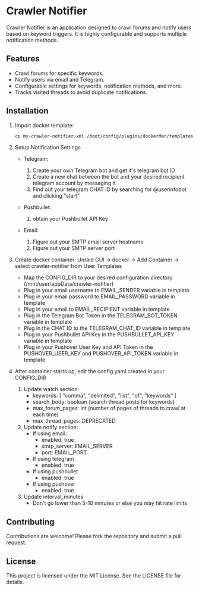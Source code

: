# Crawler Notifier

Crawler Notifier is an application designed to crawl forums and notify users based on keyword triggers. It is highly configurable and supports multiple notification methods.

## Features
- Crawl forums for specific keywords.
- Notify users via email and Telegram.
- Configurable settings for keywords, notification methods, and more.
- Tracks visited threads to avoid duplicate notifications.

## Installation
1. Import docker template:
   ```bash
   cp my-crawler-notifier.xml /boot/config/plugins/dockerMan/templates-user/ 
   ```

2. Setup Notification Settings
   - Telegram:
      1. Create your own Telegram bot and get it's telegram bot ID
      2. Create a new chat between the bot and your desired recipient telegram account by messaging it
      3. Find out your telegram CHAT ID by searching for @userinfobot and clicking "start"

   - Pushbullet:
     1. obtain your Pushbullet API Key

   - Email:
      1. Figure out your SMTP email server hostname
      2. Figure out your SMTP server port

3. Create docker container: Unraid GUI -> docker -> Add Container -> select crawler-notifier from User Templates
   - Map the CONFIG_DIR to your desired configuration directory (/mnt/user/appData/crawler-notifier)
   - Plug in your email username to EMAIL_SENDER variable in template
   - Plug in your email password to EMAIL_PASSWORD variable in template
   - Plug in your email to EMAIL_RECIPIENT variable in template
   - Plug in the Telegram Bot Token in the TELEGRAM_BOT_TOKEN variable in template
   - Plug in the CHAT ID to the TELEGRAM_CHAT_ID variable in template
   - Plug in your Pushbullet API Key in the PUSHBULLET_API_KEY variable in template
   - Plug in your Pushover User Key and API Token in the PUSHOVER_USER_KEY and PUSHOVER_API_TOKEN variable in template

4. After container starts up, edit the config.yaml created in your CONFIG_DIR
   1. Update watch section:
      - keywords: [ "comma", "delimited", "list", "of", "keywords" ]
      - search_body: boolean (search thread posts for keywords)
      - max_forum_pages: int (number of pages of threads to crawl at each time)
      - max_thread_pages: DEPRECATED
   2. Update notify section:
      - If using email:
         - enabled: true
         - smtp_server: EMAIL_SERVER
         - port: EMAIL_PORT
      - If using telegram 
         - enabled: true
      - If using pushbullet 
         - enabled: true
      - If using pushover 
         - enabled: true
   3. Update interval_minutes
      - Don't go lower than 5-10 minutes or else you may hit rate limits
   
## Contributing
Contributions are welcome! Please fork the repository and submit a pull request.

## License
This project is licensed under the MIT License. See the LICENSE file for details.
